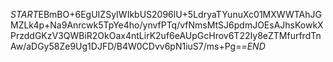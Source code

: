 $START$EBmBO+6EgUIZSyIWIkbUS2096lU+5LdryaTYunuXc01MXWWTAhJGMZLk4p+Na9Anrcwk5TpYe4ho/ynvfPTq/vfNmsMtSJ6pdmJOEsAJhsKowkXPrzddGKzV3QWBiR2OkOax4ntLirK2uf6eAUpGcHrov6T22Iy8eZTMfurfrdTnAw/aDGy58Ze9Ug1DJFD/B4W0CDvv6pN1iuS7/ms+Pg==$END$